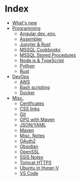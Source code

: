 # Index

- [What's new](index.md)
- [Programming]()
  - [Angular dev. env.](VirtualDeveloperEnvironmentWithVagrant.md)
  - [Assembler](Assembler.md)
  - [Jupyter & Rust](JupyterRust.md)
  - [MSSQL Cookbooks](MssqlCookbooks.md)
  - [MSSQL Stored Procedures](StoredProcedureExamples.md)
  - [Node.js & TypeScript](Node.md)
  - [Python](Python.md)
  - [Rust](Rust.md)
- [DevOps]()
  - [AWS](AWS.md)
  - [Bash scripting](BashScripting.md)
  - [Docker](Docker.md)
- [Misc.]()
  - [Certificates](Certificates.md)
  - [CSS links](CoolCSSLinks.md)
  - [Git](Git.md)
  - [GPG with Maven](gpg-maven.md)
  - [JSON/YAML](JsonYaml.md)
  - [Maven](Maven.md)
  - [Misc. Notes](MiscNotes.md)
  - [OAuth2](OAuth2.md)
  - [Obsidian](ObsidianNotes.md)
  - [OpenSSL](Certificates.md)
  - [SSIS Notes](SsisNotes.md)
  - [Tomcat HTTPS](TomcatSSL.md)
  - [Ubuntu in Hyper-V](UbuntuHyperV.md)
  - [VS Code](VS%20Code.md)
